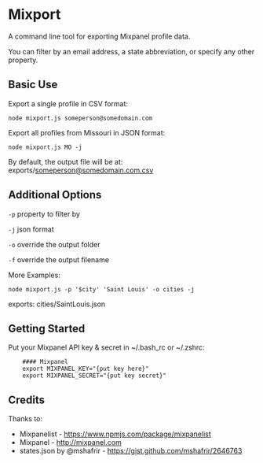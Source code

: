 # Mixport

A command line tool for exporting Mixpanel profile data.

You can filter by an email address, a state abbreviation, or specify any other property.

## Basic Use

Export a single profile in CSV format:

`node mixport.js someperson@somedomain.com`

Export all profiles from Missouri in JSON format:

`node mixport.js MO -j`

By default, the output file will be at: exports/someperson@somedomain.com.csv

## Additional Options

`-p` property to filter by

`-j` json format

`-o` override the output folder

`-f` override the output filename

More Examples: 

`node mixport.js -p '$city' 'Saint Louis' -o cities -j`

exports: cities/SaintLouis.json

## Getting Started

Put your Mixpanel API key & secret in ~/.bash_rc or ~/.zshrc:

        #### Mixpanel
        export MIXPANEL_KEY="{put key here}"
        export MIXPANEL_SECRET="{put key secret}"

## Credits

Thanks to:

- Mixpanelist - https://www.npmjs.com/package/mixpanelist
- Mixpanel - http://mixpanel.com
- states.json by @mshafrir - https://gist.github.com/mshafrir/2646763